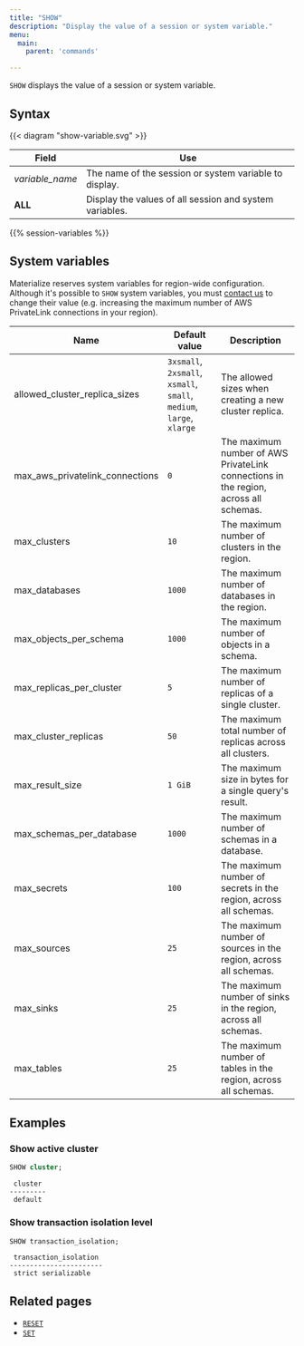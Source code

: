 ```yaml
---
title: "SHOW"
description: "Display the value of a session or system variable."
menu:
  main:
    parent: 'commands'

---
```


`SHOW` displays the value of a session or system variable.

## Syntax

{{< diagram "show-variable.svg" >}}

Field                  | Use
-----------------------|-----
_variable&lowbar;name_ | The name of the session or system variable to display.
**ALL**                | Display the values of all session and system variables.

{{% session-variables %}}

## System variables

Materialize reserves system variables for region-wide configuration. Although it's possible to `SHOW` system variables, you must [contact us](https://materialize.com/contact/) to change their value (e.g. increasing the maximum number of AWS PrivateLink connections in your region).

Name                                        | Default value                                                         | Description   |
--------------------------------------------|-----------------------------------------------------------------------|---------------|
allowed_cluster_replica_sizes               | `3xsmall`, `2xsmall`, `xsmall`, `small`, `medium`, `large`, `xlarge`  | The allowed sizes when creating a new cluster replica.
max_aws_privatelink_connections             | `0`                                                                   | The maximum number of AWS PrivateLink connections in the region, across all schemas.
max_clusters                                | `10`                                                                  | The maximum number of clusters in the region.
max_databases                               | `1000`                                                                | The maximum number of databases in the region.
max_objects_per_schema                      | `1000`                                                                | The maximum number of objects in a schema.
max_replicas_per_cluster                    | `5`                                                                   | The maximum number of replicas of a single cluster.
max_cluster_replicas                        | `50`                                                                  | The maximum total number of replicas across all clusters.
max_result_size                             | `1 GiB`                                                               | The maximum size in bytes for a single query's result.
max_schemas_per_database                    | `1000`                                                                | The maximum number of schemas in a database.
max_secrets                                 | `100`                                                                 | The maximum number of secrets in the region, across all schemas.
max_sources                                 | `25`                                                                  | The maximum number of sources in the region, across all schemas.
max_sinks                                   | `25`                                                                  | The maximum number of sinks in the region, across all schemas.
max_tables                                  | `25`                                                                  | The maximum number of tables in the region, across all schemas.

## Examples

### Show active cluster

```sql
SHOW cluster;
```
```
 cluster
---------
 default
```

### Show transaction isolation level

```sql
SHOW transaction_isolation;
```
```
 transaction_isolation
-----------------------
 strict serializable
```

## Related pages

- [`RESET`](../reset)
- [`SET`](../set)
